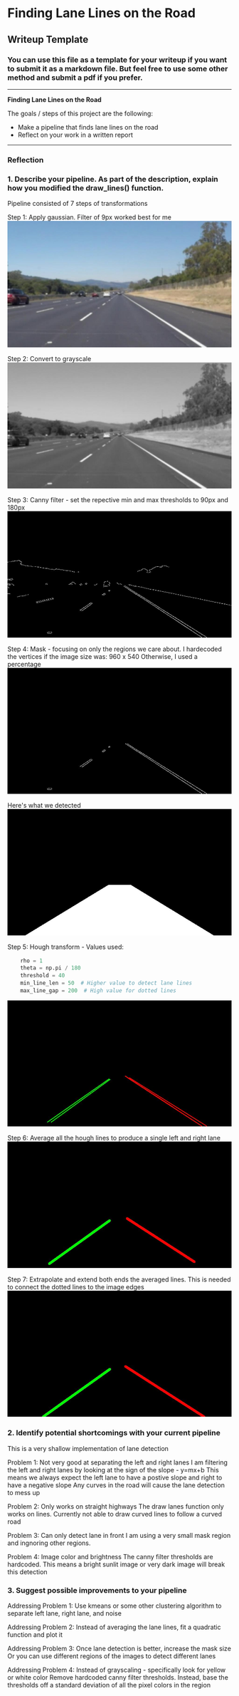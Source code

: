 # **Finding Lane Lines on the Road** 

## Writeup Template

### You can use this file as a template for your writeup if you want to submit it as a markdown file. But feel free to use some other method and submit a pdf if you prefer.

---

**Finding Lane Lines on the Road**

The goals / steps of this project are the following:
* Make a pipeline that finds lane lines on the road
* Reflect on your work in a written report


[//]: # (Image References)

[image1]: ./image_transformations/gaussian.jpg "Gaussian"
[image2]: ./image_transformations/grayscale.jpg "Grayscale"
[image3]: ./image_transformations/canny.jpg "Canny"
[image4]: ./image_transformations/mask.jpg "Mask"
[image5]: ./image_transformations/region.jpg "Region"
[image6]: ./image_transformations/mask_region.jpg "Mask Region"
[image7]: ./image_transformations/lines_hough.jpg "Hough"
[image8]: ./image_transformations/lines_avg.jpg "Average Lanes"
[image9]: ./image_transformations/lines_ext.jpg "Extend Lanes"

---

### Reflection

### 1. Describe your pipeline. As part of the description, explain how you modified the draw_lines() function.

Pipeline consisted of 7 steps of transformations

Step 1: Apply gaussian. Filter of 9px worked best for me
![Gaussian][image1]

Step 2: Convert to grayscale
![Grayscale][image2]

Step 3: Canny filter - set the repective min and max thresholds to 90px and 180px
![Canny][image3]

Step 4: Mask - focusing on only the regions we care about.
    I hardecoded the vertices if the image size was: 960 x 540
    Otherwise, I used a percentage
![Mask Region][image5]

Here's what we detected
![Region][image4]

Step 5: Hough transform - 
Values used:
```python
    rho = 1
    theta = np.pi / 180
    threshold = 40
    min_line_len = 50  # Higher value to detect lane lines
    max_line_gap = 200  # High value for dotted lines
```
![Hough][image7]

Step 6: Average all the hough lines to produce a single left and right lane
![Average][image8]

Step 7: Extrapolate and extend both ends the averaged lines. 
This is needed to connect the dotted lines to the image edges
![Average][image9]


### 2. Identify potential shortcomings with your current pipeline

This is a very shallow implementation of lane detection

Problem 1: Not very good at separating the left and right lanes
I am filtering the left and right lanes by looking at the sign of the slope - y=mx+b
This means we always expect the left lane to have a postive slope and right to have a negative slope
Any curves in the road will cause the lane detection to mess up

Problem 2: Only works on straight highways
The draw lanes function only works on lines. Currently not able to draw curved lines to follow a curved road

Problem 3: Can only detect lane in front
I am using a very small mask region and ingnoring other regions.

Problem 4: Image color and brightness
The canny filter thresholds are hardcoded. This means a bright sunlit image or very dark image will break this detection




### 3. Suggest possible improvements to your pipeline

Addressing Problem 1:
Use kmeans or some other clustering algorithm to separate left lane, right lane, and noise

Addressing Problem 2:
Instead of averaging the lane lines, fit a quadratic function and plot it

Addressing Problem 3:
Once lane detection is better, increase the mask size
Or you can use different regions of the images to detect different lanes

Addressing Problem 4:
Instead of grayscaling - specifically look for yellow or white color
Remove hardcoded canny filter thresholds. Instead, base the thresholds off a standard deviation of all the pixel colors in the region